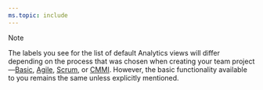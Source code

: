```yaml
---
ms.topic: include
---
```


<a id="image-diff"></a>

> [!NOTE]  
> The labels you see for the list of default Analytics views will differ depending on the process that was chosen when creating your team project&mdash;[Basic](/azure/devops/boards/get-started/what-is-azure-boards-basic-process), [Agile](/azure/devops/boards/work-items/guidance/agile-process), [Scrum](/azure/devops/boards/work-items/guidance/scrum-process), or [CMMI](/azure/devops/boards/work-items/guidance/cmmi-process). However, the basic functionality available to you remains the same unless explicitly mentioned.
